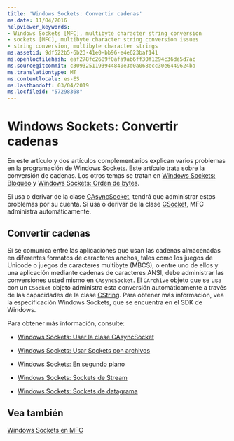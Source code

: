 ```yaml
---
title: 'Windows Sockets: Convertir cadenas'
ms.date: 11/04/2016
helpviewer_keywords:
- Windows Sockets [MFC], multibyte character string conversion
- sockets [MFC], multibyte character string conversion issues
- string conversion, multibyte character strings
ms.assetid: 9df522b5-6b23-41e0-bb96-e4e623baf141
ms.openlocfilehash: eaf278fc2689f0afa9ab6ff30f1294c36de5d7ac
ms.sourcegitcommit: c3093251193944840e3d0a068ecc30e6449624ba
ms.translationtype: MT
ms.contentlocale: es-ES
ms.lasthandoff: 03/04/2019
ms.locfileid: "57298368"
---
```

# <a name="windows-sockets-converting-strings"></a>Windows Sockets: Convertir cadenas

En este artículo y dos artículos complementarios explican varios problemas en la programación de Windows Sockets. Este artículo trata sobre la conversión de cadenas. Los otros temas se tratan en [Windows Sockets: Bloqueo](../mfc/windows-sockets-blocking.md) y [Windows Sockets: Orden de bytes](../mfc/windows-sockets-byte-ordering.md).

Si usa o derivar de la clase [CAsyncSocket](../mfc/reference/casyncsocket-class.md), tendrá que administrar estos problemas por su cuenta. Si usa o derivar de la clase [CSocket](../mfc/reference/csocket-class.md), MFC administra automáticamente.

## <a name="converting-strings"></a>Convertir cadenas

Si se comunica entre las aplicaciones que usan las cadenas almacenadas en diferentes formatos de caracteres anchos, tales como los juegos de Unicode o juegos de caracteres multibyte (MBCS), o entre uno de ellos y una aplicación mediante cadenas de caracteres ANSI, debe administrar las conversiones usted mismo en `CAsyncSocket`. El `CArchive` objeto que se usa con un `CSocket` objeto administra esta conversión automáticamente a través de las capacidades de la clase [CString](../atl-mfc-shared/reference/cstringt-class.md). Para obtener más información, vea la especificación Windows Sockets, que se encuentra en el SDK de Windows.

Para obtener más información, consulte:

- [Windows Sockets: Usar la clase CAsyncSocket](../mfc/windows-sockets-using-class-casyncsocket.md)

- [Windows Sockets: Usar Sockets con archivos](../mfc/windows-sockets-using-sockets-with-archives.md)

- [Windows Sockets: En segundo plano](../mfc/windows-sockets-background.md)

- [Windows Sockets: Sockets de Stream](../mfc/windows-sockets-stream-sockets.md)

- [Windows Sockets: Sockets de datagrama](../mfc/windows-sockets-datagram-sockets.md)

## <a name="see-also"></a>Vea también

[Windows Sockets en MFC](../mfc/windows-sockets-in-mfc.md)
